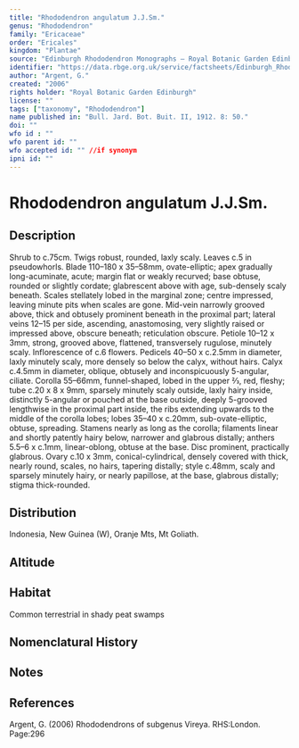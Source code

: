 ```yaml
---
title: "Rhododendron angulatum J.J.Sm."
genus: "Rhododendron"
family: "Ericaceae"
order: "Ericales"
kingdom: "Plantae"
source: "Edinburgh Rhododendron Monographs – Royal Botanic Garden Edinburgh"
identifier: "https://data.rbge.org.uk/service/factsheets/Edinburgh_Rhododendron_Monographs.xhtml"
author: "Argent, G."
created: "2006"
rights holder: "Royal Botanic Garden Edinburgh"
license: ""
tags: ["taxonomy", "Rhododendron"]
name published in: "Bull. Jard. Bot. Buit. II, 1912. 8: 50."
doi: ""
wfo id : ""
wfo parent id: ""
wfo accepted id: "" //if synonym                      
ipni id: ""
---
```


                       

# Rhododendron angulatum J.J.Sm.

## Description
Shrub to c.75cm. Twigs robust, rounded, laxly scaly. Leaves c.5 in pseudowhorls. Blade 110–180 x 35–58mm, ovate-elliptic; apex gradually long-acuminate, acute; margin flat or weakly recurved; base obtuse, rounded or slightly cordate; glabrescent above with age, sub-densely scaly beneath. Scales stellately lobed in the marginal zone; centre impressed, leaving minute pits when scales are gone. Mid-vein narrowly grooved above, thick and obtusely prominent beneath in the proximal part; lateral veins 12–15 per side, ascending, anastomosing, very slightly raised or impressed above, obscure beneath; reticu­lation obscure. Petiole 10–12 x 3mm, strong, grooved above, flattened, transversely rugulose, minutely scaly. Inflorescence of c.6 flowers. Pedicels 40–50 x c.2.5mm in diameter, laxly minutely scaly, more densely so below the calyx, without hairs. Calyx c.4.5mm in diameter, oblique, obtusely and inconspicuously 5-angular, ciliate. Corolla 55–66mm, funnel-shaped, lobed in the upper 2⁄3, red, fleshy; tube c.20 x 8 x 9mm, sparsely minutely scaly outside, laxly hairy inside, distinctly 5-angular or pouched at the base outside, deeply 5-grooved lengthwise in the proximal part inside, the ribs extending upwards to the middle of the corolla lobes; lobes 35–40 x c.20mm, sub-ovate-elliptic, obtuse, spreading. Stamens nearly as long as the corolla; filaments linear and shortly patently hairy below, narrower and glabrous distally; anthers 5.5–6 x c.1mm, linear-oblong, obtuse at the base. Disc promi­nent, practically glabrous. Ovary c.10 x 3mm, conical-cylindrical, densely covered with thick, nearly round, scales, no hairs, tapering distally; style c.48mm, scaly and sparsely minutely hairy, or nearly papillose, at the base, glabrous distally; stigma thick-rounded.

## Distribution
Indonesia, New Guinea (W), Oranje Mts, Mt Goliath.

## Altitude


## Habitat
Common terrestrial in shady peat swamps

## Nomenclatural History

                       
## Notes


## References

Argent, G. (2006) Rhododendrons of subgenus Vireya. RHS:London. Page:296
